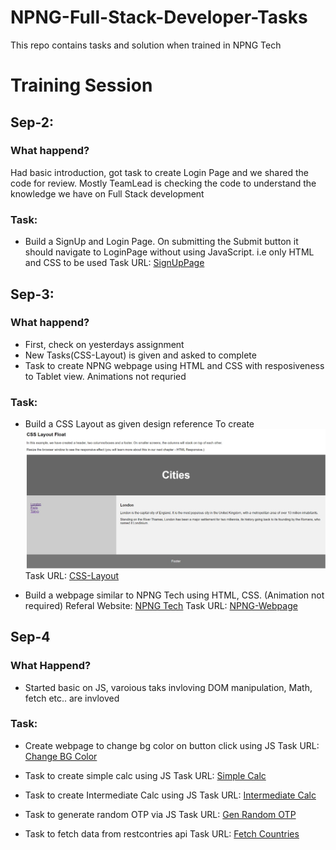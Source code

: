 # NPNG-Full-Stack-Developer-Tasks
This repo contains tasks and solution when trained in NPNG Tech

# Training Session

## Sep-2:

### What happend?
Had basic introduction, got task to create Login Page and we shared the code for review. Mostly TeamLead is checking the code to understand the knowledge we have on Full Stack development

### Task: 
- Build a SignUp and Login Page. On submitting the Submit button it should navigate to LoginPage without using JavaScript. i.e only HTML and CSS to be used
    Task URL: [SignUpPage](./LoginPage/signup.html)

## Sep-3:
### What happend?
- First, check on yesterdays assignment
- New Tasks(CSS-Layout) is given and asked to complete
- Task to create NPNG webpage using HTML and CSS with resposiveness to Tablet view. Animations not requried

### Task:
- Build a CSS Layout as given design reference
    To create
    ![Image](./assets/css-layout-design.jpeg)
    Task URL: [CSS-Layout](./css-layout/index.html)

- Build a webpage similar to NPNG Tech using HTML, CSS. (Animation not required)
    Referal Website: [NPNG Tech](https://npngtech.in)
    Task URL: [NPNG-Webpage](./npng-tech/index.html)

## Sep-4
### What Happend?
- Started basic on JS, varoious taks invloving DOM manipulation, Math, fetch etc.. are invloved

### Task:
- Create webpage to change bg color on button click using JS
    Task URL: [Change BG Color](./change-bg-js/index.html)

- Task to create simple calc using JS
    Task URL: [Simple Calc](./simple-calc/index.html)

- Task to create Intermediate Calc using JS
    Task URL: [Intermediate Calc](https://github.com/iamjoker021/odin-calculator)

- Task to generate random OTP via JS
    Task URL: [Gen Random OTP](./random-otp/index.html)

- Task to fetch data from restcontries api
    Task URL: [Fetch Countries](./countries-fetch/index.html)